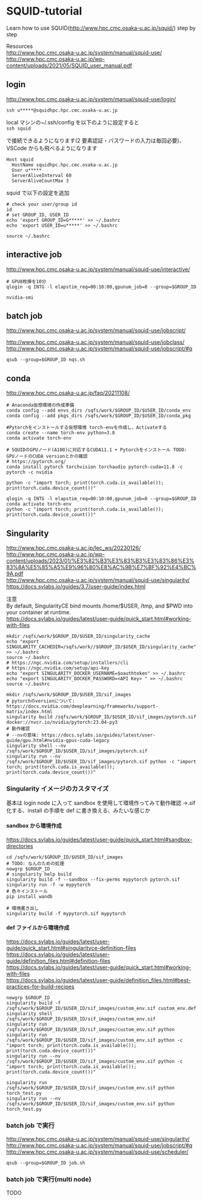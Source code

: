 # SQUID-tutorial

Learn how to use SQUID(http://www.hpc.cmc.osaka-u.ac.jp/squid/) step by step

Resources  
http://www.hpc.cmc.osaka-u.ac.jp/system/manual/squid-use/  
http://www.hpc.cmc.osaka-u.ac.jp/wp-content/uploads/2021/05/SQUID_user_manual.pdf

## login

http://www.hpc.cmc.osaka-u.ac.jp/system/manual/squid-use/login/

```
ssh u*****@squidhpc.hpc.cmc.osaka-u.ac.jp
```

local マシンの~/.ssh/config を以下のように設定すると  
`ssh squid`

で接続できるようになります(2 要素認証・パスワードの入力は毎回必要)、VSCode からも飛べるようになります

```
Host squid
  HostName squidhpc.hpc.cmc.osaka-u.ac.jp
  User u*****
  ServerAliveInterval 60
  ServerAliveCountMax 3
```

squid で以下の設定を追加

```
# check your user/group id
id
# set GROUP_ID, USER_ID
echo 'export GROUP_ID=G*****' >> ~/.bashrc
echo 'export USER_ID=u*****' >> ~/.bashrc

source ~/.bashrc
```

## interactive job

http://www.hpc.cmc.osaka-u.ac.jp/system/manual/squid-use/interactive/

```
# GPU8枚挿を10分
qlogin -q INTG -l elapstim_req=00:10:00,gpunum_job=8 --group=$GROUP_ID

nvidia-smi
```

## batch job

http://www.hpc.cmc.osaka-u.ac.jp/system/manual/squid-use/jobscript/

http://www.hpc.cmc.osaka-u.ac.jp/system/manual/squid-use/jobclass/  
http://www.hpc.cmc.osaka-u.ac.jp/system/manual/squid-use/jobscript/#q

```
qsub --group=$GROUP_ID nqs.sh
```

## conda

http://www.hpc.cmc.osaka-u.ac.jp/faq/20211108/

```
# Anaconda仮想環境の作成準備
conda config --add envs_dirs /sqfs/work/$GROUP_ID/$USER_ID/conda_env
conda config --add pkgs_dirs /sqfs/work/$GROUP_ID/$USER_ID/conda_pkg

#Pytorchをインストールする仮想環境 torch-envを作成し、Activateする
conda create --name torch-env python=3.8
conda activate torch-env

# SQUIDのGPUノード(A100)に対応するCUDA11.1 + Pytorchをインストール TODO: GPUノードのCUDA versionとかの確認
# https://pytorch.org/
conda install pytorch torchvision torchaudio pytorch-cuda=11.8 -c pytorch -c nvidia

python -c "import torch; print(torch.cuda.is_available()); print(torch.cuda.device_count())"
```

```
qlogin -q INTG -l elapstim_req=00:10:00,gpunum_job=8 --group=$GROUP_ID
conda activate torch-env
python -c "import torch; print(torch.cuda.is_available()); print(torch.cuda.device_count())"
```

## Singularity

http://www.hpc.cmc.osaka-u.ac.jp/lec_ws/20230126/  
http://www.hpc.cmc.osaka-u.ac.jp/wp-content/uploads/2023/01/%E3%82%B3%E3%83%B3%E3%83%86%E3%83%8A%E5%85%A5%E9%96%80%E8%AC%9B%E7%BF%92%E4%BC%9A.pdf  
http://www.hpc.cmc.osaka-u.ac.jp/system/manual/squid-use/singularity/  
https://docs.sylabs.io/guides/3.7/user-guide/index.html

注意  
By default, SingularityCE bind mounts /home/$USER, /tmp, and $PWD into your container at runtime.  
https://docs.sylabs.io/guides/latest/user-guide/quick_start.html#working-with-files

```
mkdir /sqfs/work/$GROUP_ID/$USER_ID/singularity_cache
echo "export SINGULARITY_CACHEDIR=/sqfs/work//$GROUP_ID/$USER_ID/singularity_cache" >> ~/.bashrc
source ~/.bashrc
# https://ngc.nvidia.com/setup/installers/cli
# https://ngc.nvidia.com/setup/api-key
echo "export SINGULARITY_DOCKER_USERNAME=$oauthtoken" >> ~/.bashrc
echo "export SINGULARITY_DOCKER_PASSWORD=<API Key> " >> ~/.bashrc
source ~/.bashrc

mkdir /sqfs/work/$GROUP_ID/$USER_ID/sif_images
# pytorchのversionについて: https://docs.nvidia.com/deeplearning/frameworks/support-matrix/index.html
singularity build /sqfs/work/$GROUP_ID/$USER_ID/sif_images/pytorch.sif docker://nvcr.io/nvidia/pytorch:23.04-py3
# 動作確認
# --nvの意味: https://docs.sylabs.io/guides/latest/user-guide/gpu.html#nvidia-gpus-cuda-legacy
singularity shell --nv /sqfs/work/$GROUP_ID/$USER_ID/sif_images/pytorch.sif
singularity run --nv /sqfs/work/$GROUP_ID/$USER_ID/sif_images/pytorch.sif python -c "import torch; print(torch.cuda.is_available()); print(torch.cuda.device_count())"
```

### Singularity イメージのカスタマイズ

基本は login node に入って sandbox を使用して環境作ってみて動作確認 →.sif 化する、install の手順を def に書き換える、みたいな感じか

#### sandbox から環境作成

https://docs.sylabs.io/guides/latest/user-guide/quick_start.html#sandbox-directories

```
cd /sqfs/work/$GROUP_ID/$USER_ID/sif_images
# TODO: なんのための処理
newgrp $GROUP_ID
# singularity help build
singularity build -f --sandbox --fix-perms mypytorch pytorch.sif
singularity run -f -w mypytorch
# 色々インストール
pip install wandb

# 環境書き出し
singularity build -f mypytorch.sif mypytorch
```

#### def ファイルから環境作成

https://docs.sylabs.io/guides/latest/user-guide/quick_start.html#singularityce-definition-files  
https://docs.sylabs.io/guides/latest/user-guide/definition_files.html#definition-files  
https://docs.sylabs.io/guides/latest/user-guide/quick_start.html#working-with-files  
https://docs.sylabs.io/guides/latest/user-guide/definition_files.html#best-practices-for-build-recipes

```
newgrp $GROUP_ID
singularity build -f /sqfs/work/$GROUP_ID/$USER_ID/sif_images/custom_env.sif custom_env.def
singularity shell /sqfs/work/$GROUP_ID/$USER_ID/sif_images/custom_env.sif
singularity run /sqfs/work/$GROUP_ID/$USER_ID/sif_images/custom_env.sif python
singularity run /sqfs/work/$GROUP_ID/$USER_ID/sif_images/custom_env.sif python -c "import torch; print(torch.cuda.is_available()); print(torch.cuda.device_count())"
singularity run --nv /sqfs/work/$GROUP_ID/$USER_ID/sif_images/custom_env.sif python -c "import torch; print(torch.cuda.is_available()); print(torch.cuda.device_count())"

singularity run /sqfs/work/$GROUP_ID/$USER_ID/sif_images/custom_env.sif python torch_test.py
singularity run --nv /sqfs/work/$GROUP_ID/$USER_ID/sif_images/custom_env.sif python torch_test.py
```

### batch job で実行

http://www.hpc.cmc.osaka-u.ac.jp/system/manual/squid-use/singularity/  
http://www.hpc.cmc.osaka-u.ac.jp/system/manual/squid-use/jobscript/#q  
http://www.hpc.cmc.osaka-u.ac.jp/system/manual/squid-use/scheduler/

```
qsub --group=$GROUP_ID job.sh
```

### batch job で実行(multi node)

TODO
